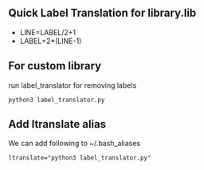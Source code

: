 ## Quick Label Translation for library.lib
- LINE=LABEL/2+1
- LABEL=2*(LINE-1)

## For custom library
run label_translator for removing labels

`python3 label_translator.py`
## Add ltranslate alias
We can add following to ~/.bash_aliases

`ltranslate="python3 label_translator.py"`